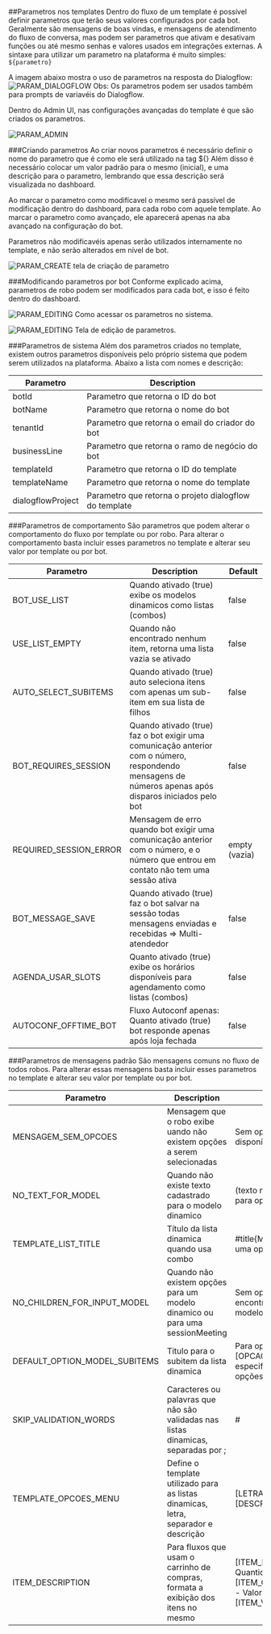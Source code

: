 ##Parametros nos templates
Dentro do fluxo de um template é possível definir parametros que terão seus valores configurados por cada bot.
Geralmente são mensagens de boas vindas, e mensagens de atendimento do fluxo de conversa, mas podem ser parametros que ativam e desativam funções ou até mesmo senhas e valores usados em integrações externas.
A sintaxe para utilizar um parametro na plataforma é muito simples:
`${parametro}`

A imagem abaixo mostra o uso de parametros na resposta do Dialogflow:
![PARAM_DIALOGFLOW](./images/parametersDialogflow.jpg)
Obs: Os parametros podem ser usados também para prompts de variavéis do Dialogflow.

Dentro do Admin UI, nas configurações avançadas do template é que são criados os parametros.

![PARAM_ADMIN](./images/parametersAdmin.jpg)

###Criando parametros
Ao criar novos parametros é necessário definir o nome do parametro que é como ele será utilizado na tag ${}
Além disso é necessário colocar um valor padrão para o mesmo (inicial), e uma descrição para o parametro, lembrando que essa descrição será visualizada no dashboard.

Ao marcar o parametro como modifícavel o mesmo será passível de modificação dentro do dashboard, para cada robo com aquele template.
Ao marcar o parametro como avançado, ele aparecerá apenas na aba avançado na configuração do bot.

Parametros não modificavéis apenas serão utilizados internamente no template, e não serão alterados em nível de bot.

![PARAM_CREATE](./images/parametersCreate.jpg)
tela de criação de parametro

###Modificando parametros por bot
Conforme explicado acima, parametros de robo podem ser modificados para cada bot, e isso é feito dentro do dashboard.

![PARAM_EDITING](./images/parametersDashboard.jpg)
Como acessar os parametros no sistema.

![PARAM_EDITING](./images/parametersEditing.jpg)
Tela de edição de parametros.

###Parametros de sistema
Além dos parametros criados no template, existem outros parametros disponíveis pelo próprio sistema que podem serem utilizados na plataforma.
Abaixo a lista com nomes e descrição:

| Parametro      | Description |
| ----------- | ----------- |
| botId      | Parametro que retorna o ID do bot       |
| botName   | Parametro que retorna o nome do bot          |
| tenantId   | Parametro que retorna o email do criador do bot          |
| businessLine   | Parametro que retorna o ramo de negócio do bot          |
| templateId   | Parametro que retorna o ID do template         |
| templateName   | Parametro que retorna o nome do template        |
| dialogflowProject   | Parametro que retorna o projeto dialogflow do template        |

###Parametros de comportamento
São parametros que podem alterar o comportamento do fluxo por template ou por robo.
Para alterar o comportamento basta incluir esses parametros no template e alterar seu valor por template ou por bot.


| Parametro     | Description    | Default |
| -----------   | -----------   | --------  |
| BOT_USE_LIST        | Quando ativado (true) exibe os modelos dinamicos como listas (combos)         | false     |
| USE_LIST_EMPTY     | Quando não encontrado nenhum item, retorna uma lista vazia se ativado          | false     |
| AUTO_SELECT_SUBITEMS  | Quando ativado (true) auto seleciona itens com apenas um sub-item em sua lista de filhos   | false     |
| BOT_REQUIRES_SESSION     | Quando ativado (true) faz o bot exigir uma comunicação anterior com o número, respondendo mensagens de números apenas após disparos iniciados pelo bot | false     |
| REQUIRED_SESSION_ERROR     | Mensagem de erro quando bot exigir uma comunicação anterior com o número, e o número que entrou em contato não tem uma sessão ativa | empty (vazia) |
| BOT_MESSAGE_SAVE | Quando ativado (true) faz o bot salvar na sessão todas mensagens enviadas e recebidas => Multi-atendedor | false     |
| AGENDA_USAR_SLOTS     | Quanto ativado (true) exibe os horários disponíveis para agendamento como listas (combos)  | false     |
| AUTOCONF_OFFTIME_BOT     | Fluxo Autoconf apenas: Quanto ativado (true)  bot responde apenas após loja fechada  | false     |

###Parametros de mensagens padrão
São mensagens comuns no fluxo de todos robos.
Para alterar essas mensagens basta incluir esses parametros no template e alterar seu valor por template ou por bot.


| Parametro     | Description    | Default |
| -----------   | -----------   | --------  |
| MENSAGEM_SEM_OPCOES  | Mensagem que o robo exibe uando não existem opções a serem selecionadas  | Sem opções disponíveis  |
| NO_TEXT_FOR_MODEL   | Quando não existe texto cadastrado para o modelo dinamico | (texto não cadastrado para opção) |
| TEMPLATE_LIST_TITLE | Título da lista dinamica quando usa combo | #title{Menu;Escolha uma opção} |
| NO_CHILDREN_FOR_INPUT_MODEL | Quando não existem opções para um modelo dinamico ou para uma sessionMeeting | Sem opções encontradas para o modelo.
| DEFAULT_OPTION_MODEL_SUBITEMS | Titulo para o subitem da lista dinamica | Para opção escolhida: [OPCAO], por favor especifique uma das opções abaixo: |
| SKIP_VALIDATION_WORDS | Caracteres ou palavras que não são validadas nas listas dinamicas, separadas por ; | # |
| TEMPLATE_OPCOES_MENU | Define o template utilizado para as listas dinamicas, letra, separador e descrição | [LETRA_OPCAO] : [DESCRICAO_OPCAO] |
| ITEM_DESCRIPTION | Para fluxos que usam o carrinho de compras, formata a exibição dos itens no mesmo | [ITEM_NOME] - Quantidade: [ITEM_QUANTIDADE] - Valor: R$ [ITEM_VALOR] |